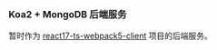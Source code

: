 ### Koa2 + MongoDB 后端服务

暂时作为 [react17-ts-webpack5-client](https://github.com/ian-kevin126/react17-ts-webpack5-client) 项目的后端服务。